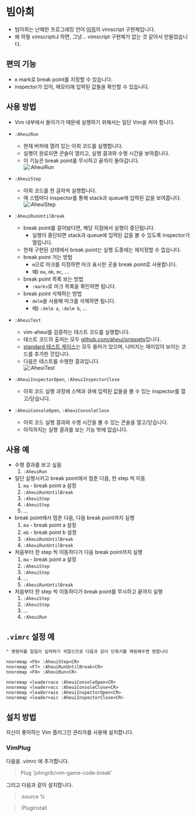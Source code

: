 # 빔아희

* 빔아희는 난해한 프로그래밍 언어 [아희](http://aheui.github.io)의 vimscript 구현체입니다.
* 왜 하필 vimscript냐 하면, 그냥... vimscript 구현체가 없는 것 같아서 만들었습니다.

## 편의 기능

* `m` mark로 break point를 지정할 수 있습니다.
* inspector가 있어, 메모리에 입력된 값들을 확인할 수 있습니다.

## 사용 방법

* Vim 내부에서 돌아가기 때문에 실행하기 위해서는 일단 Vim을 켜야 합니다.
* `:AheuiRun`
    * 현재 버퍼에 열려 있는 아희 코드를 실행합니다.
    * 실행이 완료되면 콘솔이 열리고, 실행 결과와 수행 시간을 보여줍니다.
    * 이 기능은 break point를 무시하고 끝까지 돌아갑니다.  
![:AheuiRun](https://user-images.githubusercontent.com/1855714/28654325-57bff924-72ce-11e7-9101-34fa51c309eb.png)

* `:AheuiStep`
    * 아희 코드를 한 글자씩 실행합니다.
    * 매 스텝마다 inspector를 통해 stack과 queue에 입력된 값을 보여줍니다.  
![:AheuiStep](https://user-images.githubusercontent.com/1855714/28654326-5de0403e-72ce-11e7-89e9-4ca3e7f2e18c.gif)

* `:AheuiRunUntilBreak`
    * break point를 걸어놨다면, 해당 지점에서 실행이 중단됩니다.
        * 실행이 중단되면 stack과 queue에 입력된 값을 볼 수 있도록 inspector가 열립니다.
    * 현재 구현된 상태에서 break point는 실행 도중에는 재지정할 수 없습니다.
    * break point 거는 방법
        * `m`으로 마크를 지정하면 마크 표시한 곳을 break point로 사용합니다.
        * 예) `ma`, `mb`, `mc`, ...
    * break point 목록 보는 방법
        * `:marks`로 마크 목록을 확인하면 됩니다.
    * break point 삭제하는 방법
        * `delm`을 사용해 마크를 삭제하면 됩니다.
        * 예) `:delm a`, `:delm b`, ...

* `:AheuiTest`
    * vim-aheui를 검증하는 테스트 코드를 실행합니다.
    * 테스트 코드의 출처는 모두 [github.com/aheui/snippets](https://github.com/aheui/snippets)입니다.
    * [standard 테스트 케이스](https://github.com/aheui/snippets/tree/master/standard)는 모두 들어가 있으며, 나머지는 재미있어 보이는 코드를 추가한 것입니다.
    * 다음은 테스트를 수행한 결과입니다.  
![:AheuiTest](https://user-images.githubusercontent.com/1855714/28654327-5e0da466-72ce-11e7-9d32-7c2f36dc5d6c.png)

* `:AheuiInspectorOpen`, `:AheuiInspectorClose`
    * 아희 코드 실행 과정에 스택과 큐에 입력된 값들을 볼 수 있는 inspector를 열고/닫습니다.

* `:AheuiConsoleOpen`, `:AheuiConsoleClose`
    * 아희 코드 실행 결과와 수행 시간을 볼 수 있는 콘솔을 열고/닫습니다.
    * 아직까지는 실행 결과를 보는 기능 밖에 없습니다.

## 사용 예

* 수행 결과를 보고 싶음
    1. `:AheuiRun`
* 일단 실행시키고 break point에서 멈춘 다음, 한 step 씩 이동
    1. `ma` - break point a 설정
    1. `:AheuiRunUntilBreak`
    1. `:AheuiStep`
    1. `:AheuiStep`
    1. ...
* break point에서 멈춘 다음, 다음 break point까지 실행
    1. `ma` - break point a 설정
    1. `mb` - break point b 설정
    1. `:AheuiRunUntilBreak`
    1. `:AheuiRunUntilBreak`
* 처음부터 한 step 씩 이동하다가 다음 break point까지 실행
    1. `ma` - break point a 설정
    1. `:AheuiStep`
    1. `:AheuiStep`
    1. ...
    1. `:AheuiRunUntilBreak`
* 처음부터 한 step 씩 이동하다가 break point를 무시하고 끝까지 실행
    1. `:AheuiStep`
    1. `:AheuiStep`
    1. ...
    1. `:AheuiRun`

## `.vimrc` 설정 예

```viml
" 명령어를 일일이 입력하기 귀찮으므로 다음과 같이 단축키를 매핑해두면 편합니다

nnoremap <F6> :AheuiStep<CR>
nnoremap <F7> :AheuiRunUntilBreak<CR>
nnoremap <F8> :AheuiRun<CR>

nnoremap <leader>aco :AheuiConsoleOpen<CR>
nnoremap <leader>acc :AheuiConsoleClose<CR>
nnoremap <leader>aio :AheuiInspectorOpen<CR>
nnoremap <leader>aic :AheuiInspectorClose<CR>
```

## 설치 방법

자신이 좋아하는 Vim 플러그인 관리자를 사용해 설치합니다.

### VimPlug

다음을 .vimrc 에 추가합니다.

> Plug 'johngrib/vim-game-code-break'

그리고 다음과 같이 설치합니다.

> :source %

> :PlugInstall

